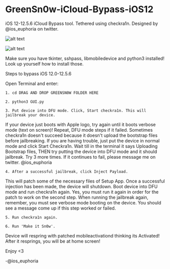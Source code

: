 # GreenSn0w-iCloud-Bypass-iOS12
iOS 12-12.5.6 iCloud Bypass tool. Tethered using checkra1n. Designed by @ios_euphoria on twitter.

![alt text](https://github.com/bartektenDev/GreenSn0w-iCloud-Bypass-iOS12/blob/main/extras/checkra1n/Screen%20Shot%202022-12-10%20at%2011.50.44%20PM.png?raw=true?=140x70)

![alt text](https://raw.githubusercontent.com/bartektenDev/GreenSn0w-iCloud-Bypass-iOS12/main/extras/checkra1n/Screen%20Shot%202022-12-10%20at%2011.51.02%20PM.png?raw=true?=140x70)

Make sure you have tkinter, sshpass, libmobiledevice and python3 installed! Look up yourself how to install those.

Steps to bypass iOS 12.0-12.5.6

Open Terminal and enter:
```
1. cd DRAG AND DROP GREENSN0W FOLDER HERE
```

```
2. python3 GUI.py
```

```
3. Put device into DFU mode. Click, Start checkra1n. This will jailbreak your device.
```
If your device just boots with Apple logo, try again until it boots verbose mode (text on screen)!
Repeat, DFU mode steps if it failed. Sometimes checkra1n doesn't succeed because it doesn't upload
the bootstrap files before jailbreaking. If you are having trouble, just put the device in normal
mode and click Start Checkra1n. Wait till in the terminal it says Uploading Bootstrap files, THEN
try putting the device into DFU mode and it should jailbreak. Try 3 more times. If it continues to
fail, please message me on twitter. @ios_euphoria

```
4. After a successful jailbreak, click Inject Payload. 
```
This will patch some of the necessary files of Setup App. Once a successful injection has been made, 
the device will shutdown. Boot device into DFU mode and run checkra1n again. Yes, you must run it 
again in order for the patch to work on the second step. When running the jailbreak again, remember,
you must see verbose mode booting on the device. You should see a message come up if this step worked
or failed. 

```
5. Run checkra1n again.
```

```
6. Run 'Make it Sn0w'. 
```
Device will respring with patched mobileactivationd thinking its Activated! After it resprings, you will be at home screen!

Enjoy <3 

-@ios_euphoria

